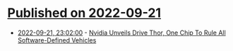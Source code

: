 # [Published on 2022-09-21](index.md)

* [2022-09-21, 23:02:00](https://hardware.slashdot.org/story/22/09/21/2212256/nvidia-unveils-drive-thor-one-chip-to-rule-all-software-defined-vehicles?utm_source=rss1.0mainlinkanon&utm_medium=feed) - [Nvidia Unveils Drive Thor, One Chip To Rule All Software-Defined Vehicles](https://hardware.slashdot.org/story/22/09/21/2212256/nvidia-unveils-drive-thor-one-chip-to-rule-all-software-defined-vehicles?utm_source=rss1.0mainlinkanon&utm_medium=feed)
